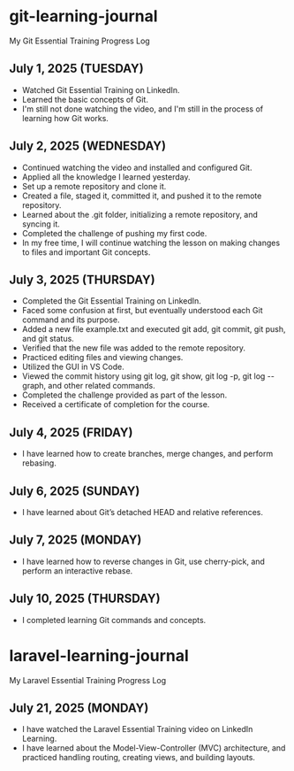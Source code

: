 # git-learning-journal
My Git Essential Training Progress Log

## July 1, 2025 (TUESDAY)
- Watched Git Essential Training on LinkedIn.
- Learned the basic concepts of Git.
- I'm still not done watching the video, and I'm still in the process of learning how Git works.

## July 2, 2025 (WEDNESDAY)
- Continued watching the video and installed and configured Git.
- Applied all the knowledge I learned yesterday.
- Set up a remote repository and clone it.
- Created a file, staged it, committed it, and pushed it to the remote repository.
- Learned about the .git folder, initializing a remote repository, and syncing it.
- Completed the challenge of pushing my first code.
- In my free time, I will continue watching the lesson on making changes to files and important Git concepts.


## July 3, 2025 (THURSDAY)
- Completed the Git Essential Training on LinkedIn.
- Faced some confusion at first, but eventually understood each Git command and its purpose.
- Added a new file example.txt and executed git add, git commit, git push, and git status.
- Verified that the new file was added to the remote repository.
- Practiced editing files and viewing changes.
- Utilized the GUI in VS Code.
- Viewed the commit history using git log, git show, git log -p, git log --graph, and other related commands.
- Completed the challenge provided as part of the lesson.
- Received a certificate of completion for the course.

## July 4, 2025 (FRIDAY)
- I have learned how to create branches, merge changes, and perform rebasing.

## July 6, 2025 (SUNDAY)
- I have learned about Git’s detached HEAD and relative references.

  
## July 7, 2025 (MONDAY)
- I have learned how to reverse changes in Git, use cherry-pick, and perform an interactive rebase.

## July 10, 2025 (THURSDAY)
- I completed learning Git commands and concepts.

# laravel-learning-journal
My Laravel Essential Training Progress Log

## July 21, 2025 (MONDAY)
- I have watched the Laravel Essential Training video on LinkedIn Learning.
- I have learned about the Model-View-Controller (MVC) architecture, and practiced handling routing, creating views, and building layouts.


